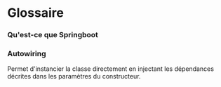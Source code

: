 # Glossaire


### Qu'est-ce que Springboot
### Autowiring
Permet d'instancier la classe directement en injectant les dépendances décrites dans les paramètres du constructeur.
